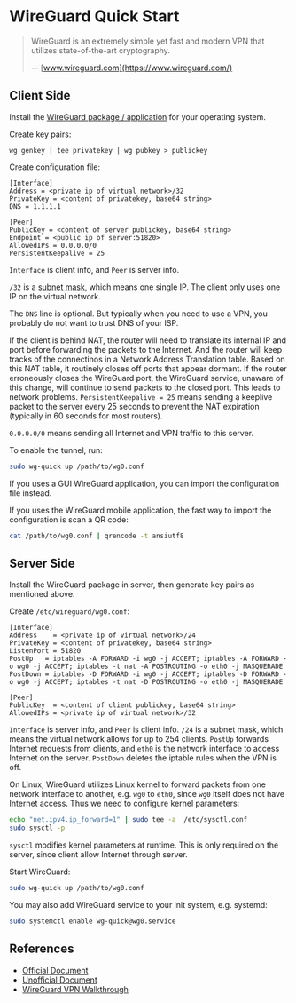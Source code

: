 # WireGuard Quick Start

> WireGuard is an extremely simple yet fast and modern VPN that utilizes state-of-the-art cryptography.
>
> -- [www.wireguard.com](https://www.wireguard.com/)

## Client Side

Install the [WireGuard package / application][install] for your operating system.

[install]: https://www.wireguard.com/install/

Create key pairs:

```
wg genkey | tee privatekey | wg pubkey > publickey
```

Create configuration file:

```
[Interface]
Address = <private ip of virtual network>/32
PrivateKey = <content of privatekey, base64 string>
DNS = 1.1.1.1
    
[Peer]
PublicKey = <content of server publickey, base64 string>
Endpoint = <public ip of server:51820>
AllowedIPs = 0.0.0.0/0
PersistentKeepalive = 25
```

`Interface` is client info, and `Peer` is server info.

`/32` is a [subnet mask][CIDR], which means one single IP.
The client only uses one IP on the virtual network.

[CIDR]: https://doc.m0n0.ch/quickstartpc/intro-CIDR.html

The `DNS` line is optional.
But typically when you need to use a VPN,
you probably do not want to trust DNS of your ISP.

If the client is behind NAT, the router will need to translate its internal IP and port before forwarding the packets to the Internet.
And the router will keep tracks of the connectinos in a Network Address Translation table.
Based on this NAT table, it routinely closes off ports that appear dormant.
If the router erroneously closes the WireGuard port,
the WireGuard service, unaware of this change, will continue to send packets to the closed port.
This leads to network problems. 
`PersistentKeepalive = 25` means sending a keeplive packet to the server every 25 seconds to prevent the NAT expiration (typically in 60 seconds for most routers).

`0.0.0.0/0` means sending all Internet and VPN traffic to this server.

To enable the tunnel, run:

```sh
sudo wg-quick up /path/to/wg0.conf
```

If you uses a GUI WireGuard application, you can import the configuration file instead.

If you uses the WireGuard mobile application, the fast way to import the configuration is scan a QR code:

```sh
cat /path/to/wg0.conf | qrencode -t ansiutf8
```

## Server Side

Install the WireGuard package in server,
then generate key pairs as mentioned above.

Create `/etc/wireguard/wg0.conf`:

```
[Interface]
Address    = <private ip of virtual network>/24
PrivateKey = <content of privatekey, base64 string> 
ListenPort = 51820
PostUp   = iptables -A FORWARD -i wg0 -j ACCEPT; iptables -A FORWARD -o wg0 -j ACCEPT; iptables -t nat -A POSTROUTING -o eth0 -j MASQUERADE
PostDown = iptables -D FORWARD -i wg0 -j ACCEPT; iptables -D FORWARD -o wg0 -j ACCEPT; iptables -t nat -D POSTROUTING -o eth0 -j MASQUERADE
 
[Peer]
PublicKey  = <content of client publickey, base64 string> 
AllowedIPs = <private ip of virtual network>/32
```

`Interface` is server info, and `Peer` is client info.
`/24` is a subnet mask, which means the virtual network allows for up to 254 clients.
`PostUp` forwards Internet requests from clients, and `eth0` is the network interface to access Internet on the server.
`PostDown` deletes the iptable rules when the VPN is off.

On Linux, WireGuard utilizes Linux kernel to forward packets from one network interface to another, e.g. `wg0` to `eth0`,
since `wg0` itself does not have Internet access.
Thus we need to configure kernel parameters:

```sh
echo "net.ipv4.ip_forward=1" | sudo tee -a  /etc/sysctl.conf
sudo sysctl -p
```

`sysctl` modifies kernel parameters at runtime.
This is only required on the server, since client allow Internet through server.

Start WireGuard:

```sh
sudo wg-quick up /path/to/wg0.conf
```

You may also add WireGuard service to your init system, e.g. systemd:

```sh
sudo systemctl enable wg-quick@wg0.service
```

## References

- [Official Document](https://www.wireguard.com/)
- [Unofficial Document](https://docs.sweeting.me/s/wireguard#)
- [WireGuard VPN Walkthrough](https://nbsoftsolutions.com/blog/wireguard-vpn-walkthrough)
